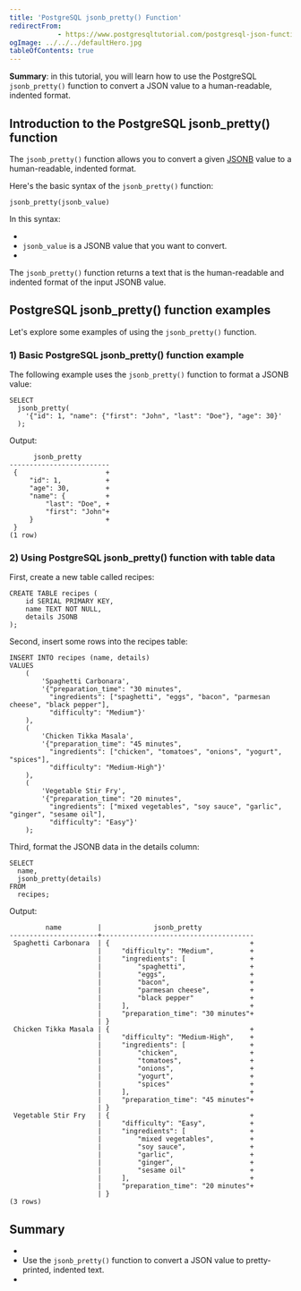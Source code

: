 ```yaml
---
title: 'PostgreSQL jsonb_pretty() Function'
redirectFrom: 
            - https://www.postgresqltutorial.com/postgresql-json-functions/postgresql-jsonb_pretty/
ogImage: ../../../defaultHero.jpg
tableOfContents: true
---
```



**Summary**: in this tutorial, you will learn how to use the PostgreSQL `jsonb_pretty()` function to convert a JSON value to a human-readable, indented format.





## Introduction to the PostgreSQL jsonb_pretty() function





The `jsonb_pretty()` function allows you to convert a given [JSONB](/docs/postgresql/postgresql-json) value to a human-readable, indented format.





Here's the basic syntax of the `jsonb_pretty()` function:





```
jsonb_pretty(jsonb_value)
```





In this syntax:





- 
- `jsonb_value` is a JSONB value that you want to convert.
- 





The `jsonb_pretty()` function returns a text that is the human-readable and indented format of the input JSONB value.





## PostgreSQL jsonb_pretty() function examples





Let's explore some examples of using the `jsonb_pretty()` function.





### 1) Basic PostgreSQL jsonb_pretty() function example





The following example uses the `jsonb_pretty()` function to format a JSONB value:





```
SELECT
  jsonb_pretty(
    '{"id": 1, "name": {"first": "John", "last": "Doe"}, "age": 30}'
  );
```





Output:





```
      jsonb_pretty
-------------------------
 {                      +
     "id": 1,           +
     "age": 30,         +
     "name": {          +
         "last": "Doe", +
         "first": "John"+
     }                  +
 }
(1 row)
```





### 2) Using PostgreSQL jsonb_pretty() function with table data





First, create a new table called recipes:





```
CREATE TABLE recipes (
    id SERIAL PRIMARY KEY,
    name TEXT NOT NULL,
    details JSONB
);
```





Second, insert some rows into the recipes table:





```
INSERT INTO recipes (name, details)
VALUES
    (
        'Spaghetti Carbonara',
        '{"preparation_time": "30 minutes",
          "ingredients": ["spaghetti", "eggs", "bacon", "parmesan cheese", "black pepper"],
          "difficulty": "Medium"}'
    ),
    (
        'Chicken Tikka Masala',
        '{"preparation_time": "45 minutes",
          "ingredients": ["chicken", "tomatoes", "onions", "yogurt", "spices"],
          "difficulty": "Medium-High"}'
    ),
    (
        'Vegetable Stir Fry',
        '{"preparation_time": "20 minutes",
          "ingredients": ["mixed vegetables", "soy sauce", "garlic", "ginger", "sesame oil"],
          "difficulty": "Easy"}'
    );
```





Third, format the JSONB data in the details column:





```
SELECT
  name,
  jsonb_pretty(details)
FROM
  recipes;
```





Output:





```
         name         |             jsonb_pretty
----------------------+--------------------------------------
 Spaghetti Carbonara  | {                                   +
                      |     "difficulty": "Medium",         +
                      |     "ingredients": [                +
                      |         "spaghetti",                +
                      |         "eggs",                     +
                      |         "bacon",                    +
                      |         "parmesan cheese",          +
                      |         "black pepper"              +
                      |     ],                              +
                      |     "preparation_time": "30 minutes"+
                      | }
 Chicken Tikka Masala | {                                   +
                      |     "difficulty": "Medium-High",    +
                      |     "ingredients": [                +
                      |         "chicken",                  +
                      |         "tomatoes",                 +
                      |         "onions",                   +
                      |         "yogurt",                   +
                      |         "spices"                    +
                      |     ],                              +
                      |     "preparation_time": "45 minutes"+
                      | }
 Vegetable Stir Fry   | {                                   +
                      |     "difficulty": "Easy",           +
                      |     "ingredients": [                +
                      |         "mixed vegetables",         +
                      |         "soy sauce",                +
                      |         "garlic",                   +
                      |         "ginger",                   +
                      |         "sesame oil"                +
                      |     ],                              +
                      |     "preparation_time": "20 minutes"+
                      | }
(3 rows)
```





## Summary





- 
- Use the `jsonb_pretty()` function to convert a JSON value to pretty-printed, indented text.
- 


